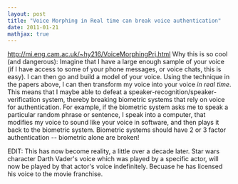 ```yaml
---
layout: post
title: "Voice Morphing in Real time can break voice authentication"
date: 2011-01-21
mathjax: true
---
```


http://mi.eng.cam.ac.uk/~hy216/VoiceMorphingPrj.html Why this is so cool (and dangerous): Imagine that I have a large enough sample of your voice (if I have access to some of your phone messages, or voice chats, this is easy). I can then go and build a model of your voice. Using the technique in the papers above, I can then transform my voice into your voice *in real time*. This means that I maybe able to defeat a speaker-recognition/speaker-verification system, thereby breaking biometric systems that rely on voice for authentication. For example, if the biometric system asks me to speak a particular random phrase or sentence, I speak into a computer, that modifies my voice to sound like your voice in software, and then plays it back to the biometric system. Biometric systems should have 2 or 3 factor authentication -- biometric alone are broken!

EDIT: This has now become reality, a little over a decade later. Star wars character Darth Vader's voice which was played by a specific actor, will now be played by that actor's voice indefinitely. Becuase he has licensed his voice to the movie franchise. 
